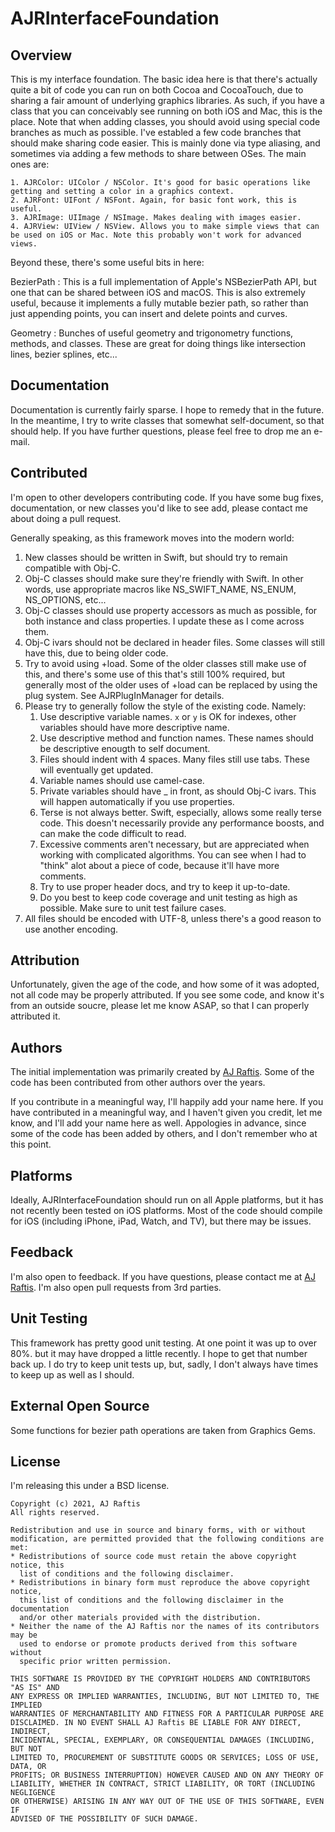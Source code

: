 # AJRInterfaceFoundation

## Overview

This is my interface foundation. The basic idea here is that there's actually quite a bit of code you can run on both Cocoa and CocoaTouch, due to sharing a fair amount of underlying graphics libraries. As such, if you have a class that you can conceivably see running on both iOS and Mac, this is the place. Note that when adding classes, you should avoid using special code branches as much as possible. I've establed a few code branches that should make sharing code easier. This is mainly done via type aliasing, and sometimes via adding a few methods to share between OSes. The main ones are:

    1. AJRColor: UIColor / NSColor. It's good for basic operations like getting and setting a color in a graphics context.
    2. AJRFont: UIFont / NSFont. Again, for basic font work, this is useful.
    3. AJRImage: UIImage / NSImage. Makes dealing with images easier.
    4. AJRView: UIView / NSView. Allows you to make simple views that can be used on iOS or Mac. Note this probably won't work for advanced views.

Beyond these, there's some useful bits in here:

BezierPath
: This is a full implementation of Apple's NSBezierPath API, but one that can be shared between iOS and macOS. This is also extremely useful, because it implements a fully mutable bezier path, so rather than just appending points, you can insert and delete points and curves.

Geometry
: Bunches of useful geometry and trigonometry functions, methods, and classes. These are great for doing things like intersection lines, bezier splines, etc...

## Documentation

Documentation is currently fairly sparse. I hope to remedy that in the future. In the meantime, I try to write classes that somewhat self-document, so that should help. If you have further questions, please feel free to drop me an e-mail. 

## Contributed

I'm open to other developers contributing code. If you have some bug fixes, documentation, or new classes you'd like to see add, please contact me about doing a pull request.

Generally speaking, as this framework moves into the modern world:

  1. New classes should be written in Swift, but should try to remain compatible with Obj-C.
  2. Obj-C classes should make sure they're friendly with Swift. In other words, use appropriate macros like NS_SWIFT_NAME, NS_ENUM, NS_OPTIONS, etc...
  3. Obj-C classes should use property accessors as much as possible, for both instance and class properties. I update these as I come across them.
  4. Obj-C ivars should not be declared in header files. Some classes will still have this, due to being older code.
  5. Try to avoid using +load. Some of the older classes still make use of this, and there's some use of this that's still 100% required, but generally most of the older uses of +load can be replaced by using the plug system. See AJRPlugInManager for details.
  6. Please try to generally follow the style of the existing code. Namely:
     1. Use descriptive variable names. `x` or `y` is OK for indexes, other variables should have more descriptive name.
     2. Use descriptive method and function names. These names should be descriptive enougth to self document.
     3. Files should indent with 4 spaces. Many files still use tabs. These will eventually get updated.
     4. Variable names should use camel-case.
     5. Private variables should have _ in front, as should Obj-C ivars. This will happen automatically if you use properties.
     6. Terse is not always better. Swift, especially, allows some really terse code. This doesn't necessarily provide any performance boosts, and can make the code difficult to read.
     7. Excessive comments aren't necessary, but are appreciated when working with complicated algorithms. You can see when I had to "think" alot about a piece of code, because it'll have more comments.
     8. Try to use proper header docs, and try to keep it up-to-date.
     9. Do you best to keep code coverage and unit testing as high as possible. Make sure to unit test failure cases.
  7. All files should be encoded with UTF-8, unless there's a good reason to use another encoding.

## Attribution

Unfortunately, given the age of the code, and how some of it was adopted, not all code may be properly attributed. If you see some code, and know it's from an outside soucre, please let me know ASAP, so that I can properly attributed it.

## Authors

The initial implementation was primarily created by [AJ Raftis](mailto:araftis@calpoly.edu). Some of the code has been contributed from other authors over the years.

If you contribute in a meaningful way, I'll happily add your name here. If you have contributed in a meaningful way, and I haven't given you credit, let me know, and I'll add your name here as well. Appologies in advance, since some of the code has been added by others, and I don't remember who at this point.

## Platforms

Ideally, AJRInterfaceFoundation should run on all Apple platforms, but it has not recently been tested on iOS platforms. Most of the code should compile for iOS (including iPhone, iPad, Watch, and TV), but there may be issues.

## Feedback

I'm also open to feedback. If you have questions, please contact me at [AJ Raftis](mailto:araftis@calpoly.edu). I'm also open pull requests from 3rd parties.

## Unit Testing

This framework has pretty good unit testing. At one point it was up to over 80%. but it may have dropped a little recently. I hope to get that number back up. I do try to keep unit tests up, but, sadly, I don't always have times to keep up as well as I should.

## External Open Source

Some functions for bezier path operations are taken from Graphics Gems.

## License

I'm releasing this under a BSD license.

```
Copyright (c) 2021, AJ Raftis
All rights reserved.

Redistribution and use in source and binary forms, with or without
modification, are permitted provided that the following conditions are met:
* Redistributions of source code must retain the above copyright notice, this 
  list of conditions and the following disclaimer.
* Redistributions in binary form must reproduce the above copyright notice, 
  this list of conditions and the following disclaimer in the documentation 
  and/or other materials provided with the distribution.
* Neither the name of the AJ Raftis nor the names of its contributors may be 
  used to endorse or promote products derived from this software without 
  specific prior written permission.

THIS SOFTWARE IS PROVIDED BY THE COPYRIGHT HOLDERS AND CONTRIBUTORS "AS IS" AND 
ANY EXPRESS OR IMPLIED WARRANTIES, INCLUDING, BUT NOT LIMITED TO, THE IMPLIED 
WARRANTIES OF MERCHANTABILITY AND FITNESS FOR A PARTICULAR PURPOSE ARE 
DISCLAIMED. IN NO EVENT SHALL AJ Raftis BE LIABLE FOR ANY DIRECT, INDIRECT, 
INCIDENTAL, SPECIAL, EXEMPLARY, OR CONSEQUENTIAL DAMAGES (INCLUDING, BUT NOT 
LIMITED TO, PROCUREMENT OF SUBSTITUTE GOODS OR SERVICES; LOSS OF USE, DATA, OR 
PROFITS; OR BUSINESS INTERRUPTION) HOWEVER CAUSED AND ON ANY THEORY OF 
LIABILITY, WHETHER IN CONTRACT, STRICT LIABILITY, OR TORT (INCLUDING NEGLIGENCE 
OR OTHERWISE) ARISING IN ANY WAY OUT OF THE USE OF THIS SOFTWARE, EVEN IF 
ADVISED OF THE POSSIBILITY OF SUCH DAMAGE.
```
